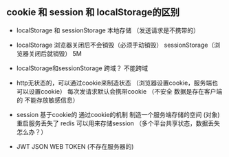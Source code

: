 ## cookie 和 session  和 localStorage的区别
- localStorage 和 sessionStorage 本地存储 （发送请求是不携带的）
- localStorage 浏览器关闭后不会销毁（必须手动销毁） sessionStorage（浏览器关闭后就销毁） 5M
- localStorage和sessionStorage 跨域？ 不能跨域

- http无状态的，可以通过cookie来制造状态 （浏览器设置cookie，服务端也可以设置cookie） 每次发请求默认会携带cookie （不安全 数据是存在客户端的  不能存放敏感信息）
- session 基于cookie的 通过cookie的机制 制造一个服务端存储的空间 (对象)  重启服务丢失了 redis 可以用来存储session  （多个平台共享状态，数据丢失怎么办？）

- JWT JSON WEB TOKEN (不存在服务器的)